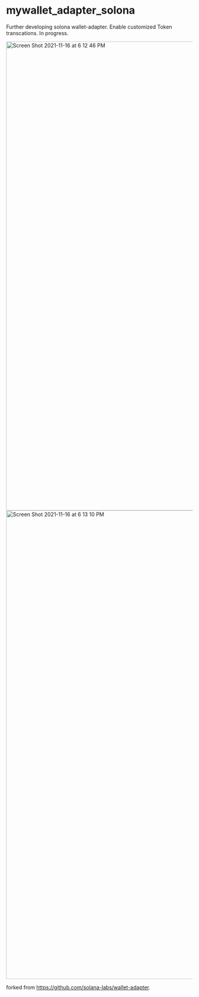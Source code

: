 # mywallet_adapter_solona

Further developing solona wallet-adapter. 
Enable customized Token transcations. 
In progress.

<img width="1262" alt="Screen Shot 2021-11-16 at 6 12 46 PM" src="https://user-images.githubusercontent.com/50711887/142081190-c26ec102-e031-4fdd-80f8-d495ae94b4dd.png">
<img width="1261" alt="Screen Shot 2021-11-16 at 6 13 10 PM" src="https://user-images.githubusercontent.com/50711887/142081194-1c86a4d8-7c92-4838-8704-2a7768cf6920.png">


forked from https://github.com/solana-labs/wallet-adapter.
